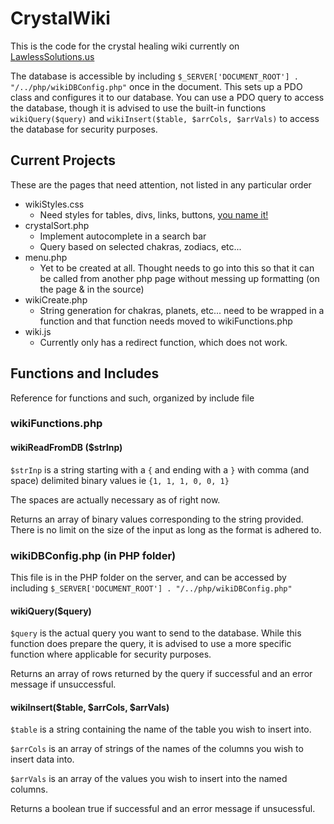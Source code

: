 # CrystalWiki
This is the code for the crystal healing wiki currently on [LawlessSolutions.us](https://lawlesssolutions.us/wiki/wiki.php)

The database is accessible by including `$_SERVER['DOCUMENT_ROOT'] . "/../php/wikiDBConfig.php"` once in the document. This sets up a PDO class and configures it to our database. You can use a PDO query to access the database, though it is advised to use the built-in functions `wikiQuery($query)` and `wikiInsert($table, $arrCols, $arrVals)` to access the database for security purposes.

## Current Projects
These are the pages that need attention, not listed in any particular order
- wikiStyles.css
  - Need styles for tables, divs, links, buttons, [you name it!](https://youtu.be/oB9FrK2jMs4)
- crystalSort.php
  - Implement autocomplete in a search bar
  - Query based on selected chakras, zodiacs, etc...
- menu.php
  - Yet to be created at all. Thought needs to go into this so that it can be called from another php page without messing up formatting (on the page & in the source)
- wikiCreate.php
  - String generation for chakras, planets, etc... need to be wrapped in a function and that function needs moved to wikiFunctions.php
- wiki.js
  - Currently only has a redirect function, which does not work.

## Functions and Includes
Reference for functions and such, organized by include file
### wikiFunctions.php

#### wikiReadFromDB ($strInp)
`$strInp` is a string starting with a `{` and ending with a `}` with comma (and space) delimited binary values ie `{1, 1, 1, 0, 0, 1}`

The spaces are actually necessary as of right now.

Returns an array of binary values corresponding to the string provided. There is no limit on the size of the input as long as the format is adhered to.

### wikiDBConfig.php (in PHP folder)
This file is in the PHP folder on the server, and can be accessed by including `$_SERVER['DOCUMENT_ROOT'] . "/../php/wikiDBConfig.php"`

#### wikiQuery($query)
`$query` is the actual query you want to send to the database. While this function does prepare the query, it is advised to use a more specific function where applicable for security purposes.

Returns an array of rows returned by the query if successful and an error message if unsuccessful.

#### wikiInsert($table, $arrCols, $arrVals)
`$table` is a string containing the name of the table you wish to insert into.

`$arrCols` is an array of strings of the names of the columns you wish to insert data into.

`$arrVals` is an array of the values you wish to insert into the named columns.

Returns a boolean true if successful and an error message if unsucessful.